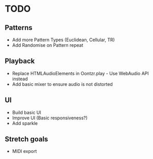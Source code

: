 # TODO

## Patterns

- Add more Pattern Types (Euclidean, Cellular, TR)
- Add Randomise on Pattern repeat

## Playback

- Replace HTMLAudioElements in Oontzr.play - Use WebAudio API instead
- Add basic mixer to ensure audio is not distorted

## UI

- Build basic UI
- Improve UI (Basic responsiveness?)
- Add sparkle

## Stretch goals

- MIDI export